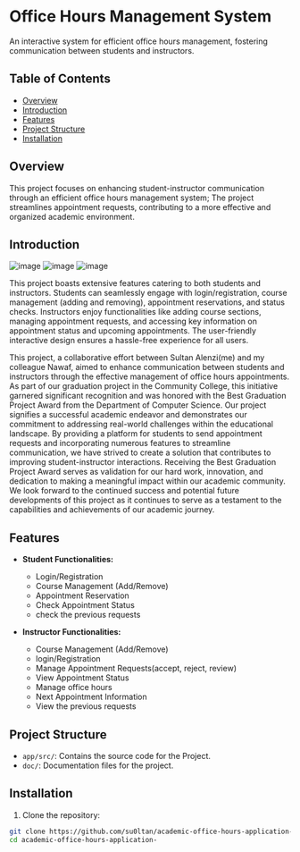 # Office Hours Management System

An interactive system for efficient office hours management, fostering communication between students and instructors.

## Table of Contents

- [Overview](#Overview)
- [Introduction](#Introduction)
- [Features](#features)
- [Project Structure](#A)
- [Installation](#installation)


## Overview 
  This project focuses on enhancing student-instructor communication through an efficient office hours management system; The project streamlines appointment requests, contributing to a more effective and organized academic environment.

## Introduction

![image](https://github.com/su0ltan/academic-office-hours-application-/assets/53498277/3e648f78-f322-4154-92b4-c52018da3fb3)
![image](https://github.com/su0ltan/academic-office-hours-application-/assets/53498277/642aa689-6d14-4f71-bac2-2f32d43fc11b)
![image](https://github.com/su0ltan/academic-office-hours-application-/assets/53498277/8a1f67e3-d130-4857-a9f6-f235064fa929)



  This project boasts extensive features catering to both students and instructors. Students can seamlessly engage with login/registration, course management (adding and removing), appointment reservations, and status checks. Instructors enjoy functionalities like adding course sections, managing appointment requests, and accessing key information on appointment status and upcoming appointments. The user-friendly interactive design ensures a hassle-free experience for all users.
  
  This project, a collaborative effort between Sultan Alenzi(me) and my colleague Nawaf, aimed to enhance communication between students and instructors through the effective management of office hours appointments. As part of our graduation project in the Community College, this initiative garnered significant recognition and was honored with the Best Graduation Project Award from the Department of Computer Science.
  Our project signifies a successful academic endeavor and demonstrates our commitment to addressing real-world challenges within the educational landscape. By providing a platform for students to send appointment requests and incorporating numerous features to streamline communication, we have strived to create a solution that contributes to improving student-instructor interactions.
  Receiving the Best Graduation Project Award serves as validation for our hard work, innovation, and dedication to making a meaningful impact within our academic community. We look forward to the continued success and potential future developments of this project as it continues to serve as a testament to the capabilities and achievements of our academic journey.


## Features

- **Student Functionalities:**
  - Login/Registration
  - Course Management (Add/Remove)
  - Appointment Reservation
  - Check Appointment Status
  - check the previous requests

- **Instructor Functionalities:**
  - Course Management (Add/Remove)
  - login/Registration
  - Manage Appointment Requests(accept, reject, review)
  - View Appointment Status
  - Manage office hours
  - Next Appointment Information
  - View the previous requests


## Project Structure
- `app/src/`: Contains the source code for the Project.
- `doc/`: Documentation files for the project.

## Installation

1. Clone the repository:

```bash
git clone https://github.com/su0ltan/academic-office-hours-application-.git
cd academic-office-hours-application-
